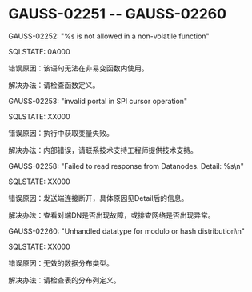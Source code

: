 # GAUSS-02251 -- GAUSS-02260

GAUSS-02252: "%s is not allowed in a non-volatile function"

SQLSTATE: 0A000

错误原因：该语句无法在非易变函数内使用。

解决办法：请检查函数定义。

GAUSS-02253: "invalid portal in SPI cursor operation"

SQLSTATE: XX000

错误原因：执行中获取变量失败。

解决办法：内部错误，请联系技术支持工程师提供技术支持。

GAUSS-02258: "Failed to read response from Datanodes. Detail: %s\\n"

SQLSTATE: XX000

错误原因：发送端连接断开，具体原因见Detail后的信息。

解决办法：查看对端DN是否出现故障，或排查网络是否出现异常。

GAUSS-02260: "Unhandled datatype for modulo or hash distribution\\n"

SQLSTATE: XX000

错误原因：无效的数据分布类型。

解决办法：请检查表的分布列定义。
